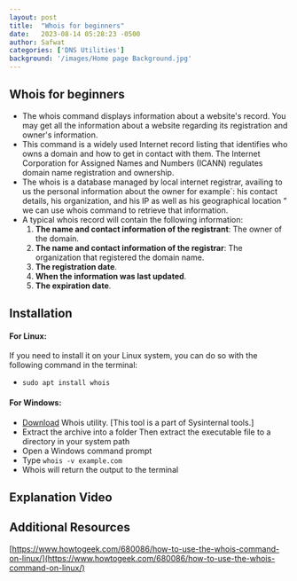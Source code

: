 ```yaml
---
layout: post
title:  "Whois for beginners"
date:   2023-08-14 05:28:23 -0500
author: Safwat
categories: ['DNS Utilities']
background: '/images/Home page Background.jpg'
---
```

## Whois for beginners
- The whois command displays information about a website's record. You may get all the information about a website regarding its registration and owner's information.
- This command is a widely used Internet record listing that identifies who owns a domain and how to get in contact with them. The Internet Corporation for Assigned Names and Numbers (ICANN) regulates domain name registration and ownership.
- The whois is a database managed by local internet registrar, availing to us the personal information about the owner for example`: his contact details, his organization, and his IP as well as his geographical location ” we can use whois command to retrieve that information. 
- A typical whois record will contain the following information:
    1. **The name and contact information of the registrant**: The owner of the domain.
    2. **The name and contact information of the registrar**: The organization that registered the domain name.
    3. **The registration date**.
    4. **When the information was last updated**.
    5. **The expiration date**.

## Installation
#### For Linux:
If you need to install it on your Linux system, you can do so with the following command in the terminal:
- `sudo apt install whois`

#### For Windows:
- [Download](https://download.sysinternals.com/files/WhoIs.zip) Whois utility. [This tool is a part of Sysinternal tools.]
- Extract the archive into a folder
Then extract the executable file to a directory in your system path
- Open a Windows command prompt
- Type `whois -v example.com`
- Whois will return the output to the terminal

## Explanation Video


## Additional Resources
[https://www.howtogeek.com/680086/how-to-use-the-whois-command-on-linux/](https://www.howtogeek.com/680086/how-to-use-the-whois-command-on-linux/)



